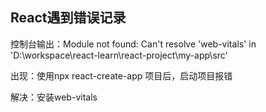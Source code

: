 ## React遇到错误记录

控制台输出：Module not found: Can't resolve 'web-vitals' in 'D:\workspace\react-learn\react-project\my-app\src'

出现：使用npx react-create-app 项目后，启动项目报错

解决：安装web-vitals


